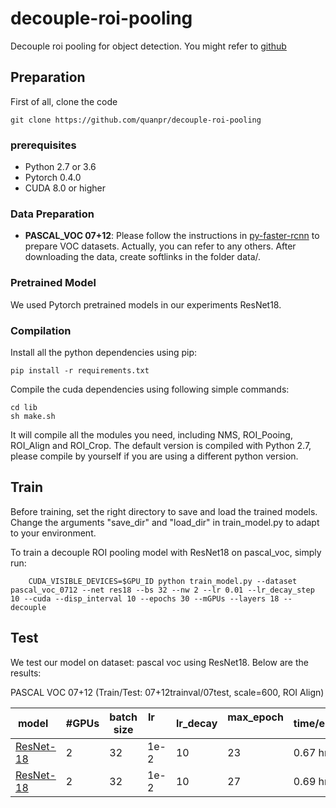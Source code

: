 # decouple-roi-pooling
Decouple roi pooling for object detection. You might refer to [github](https://github.com/quanpr/decouple-roi-pooling)

## Preparation

First of all, clone the code
```
git clone https://github.com/quanpr/decouple-roi-pooling
```

### prerequisites

* Python 2.7 or 3.6
* Pytorch 0.4.0 
* CUDA 8.0 or higher

### Data Preparation

* **PASCAL_VOC 07+12**: Please follow the instructions in [py-faster-rcnn](https://github.com/rbgirshick/py-faster-rcnn#beyond-the-demo-installation-for-training-and-testing-models) to prepare VOC datasets. Actually, you can refer to any others. After downloading the data, create softlinks in the folder data/.

### Pretrained Model

We used Pytorch pretrained models in our experiments ResNet18. 

### Compilation

Install all the python dependencies using pip:
```
pip install -r requirements.txt
```

Compile the cuda dependencies using following simple commands:

```
cd lib
sh make.sh
```

It will compile all the modules you need, including NMS, ROI_Pooing, ROI_Align and ROI_Crop. The default version is compiled with Python 2.7, please compile by yourself if you are using a different python version.

## Train

Before training, set the right directory to save and load the trained models. Change the arguments "save_dir" and "load_dir" in train_model.py to adapt to your environment.

To train a decouple ROI pooling model with ResNet18 on pascal_voc, simply run:

```
	CUDA_VISIBLE_DEVICES=$GPU_ID python train_model.py --dataset pascal_voc_0712 --net res18 --bs 32 --nw 2 --lr 0.01 --lr_decay_step 10 --cuda --disp_interval 10 --epochs 30 --mGPUs --layers 18 --decouple 
```

## Test

We test our model on dataset: pascal voc using ResNet18. Below are the results:

PASCAL VOC 07+12 (Train/Test: 07+12trainval/07test, scale=600, ROI Align)

model    | #GPUs | batch size | lr        | lr_decay | max_epoch     |  time/epoch | mem/GPU | mAP
---------|--------|-----|--------|-----|-----|-------|--------|-----
[ResNet-18](https://drive.google.com/open?id=1UBwV8pLwBKNpRfJacJVYUl5qBcAuSo7k)     | 2 | 32 | 1e-2 | 10   | 23   |  0.67 hr | 10265MB   | 73.0
[ResNet-18](https://drive.google.com/open?id=1eQhU1Wf6JolPQ03uf_YVpvmf480YFHIF)     | 2 | 32 | 1e-2 | 10  | 27  |  0.69 hr | 17830MB   | 72.7